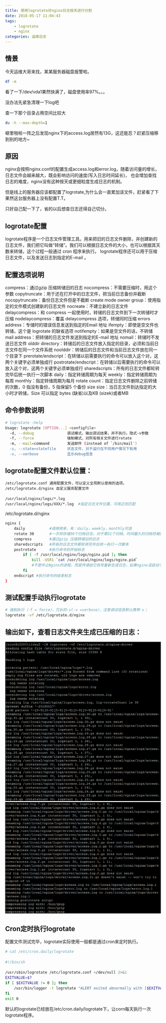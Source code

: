 ```yaml
---
title: 使用logrotate对nginx日志按天进行分割
date: 2018-05-17 11:04:43
tags:
    - logrotate
    - nginx
categories: 运维日志
---
```


## 情景

今天运维大哥来找，某某服务器磁盘报警啦。

``` bash
df -m
```

看了一下/dev/vda1果然快满了，磁盘使用率97%。。。

没办法先紧急清理一下log吧

查一下那个目录占用空间比较大

``` bash
du -h --max-depth=1
```

噼里啪啦一阵之后发现nginx下的access.log居然有13G，这还能忍？赶紧压缩移到别的地方~

## 原因

nginx会按照nginx.conf的配置生成access.log和error.log，随着访问量的增长，日志文件会越来越大，既会影响访问的速度(写入日志时间延长)，
也会增加查找日志的难度，nginx没有这种按天或更细粒度生成日志的机制。

但是线上的服务器应该都配置了logrotate,为什么会一直累加该文件，赶紧看了下果然这台服务器上没有配置T.T。

只好自己配一下了，省的以后想查日志还得自己切分。

## logrotate配置

logrotate程序是一个日志文件管理工具。用来把旧的日志文件删除，并创建新的日志文件，我们把它叫做“转储”。我们可以根据日志文件的大小，也可以根据其天数来转储，这个过程一般通过 cron 程序来执行。
logrotate程序还可以用于压缩日志文件，以及发送日志到指定的E-mail 。

## 配置选项说明
compress：通过gzip 压缩转储旧的日志
nocompress：不需要压缩时，用这个参数 
copytruncate：用于还在打开中的日志文件，把当前日志备份并截断 
nocopytruncate：备份日志文件但是不截断 
create mode owner group：使用指定的文件模式创建新的日志文件 
nocreate：不建立新的日志文件 
delaycompress：和 compress 一起使用时，转储的日志文件到下一次转储时才压缩 
nodelaycompress：覆盖 delaycompress 选项，转储同时压缩
errors address：专储时的错误信息发送到指定的Email 地址 
ifempty：即使是空文件也转储，这个是 logrotate 的缺省选项
notifempty：如果是空文件的话，不转储 
mail address：把转储的日志文件发送到指定的E-mail 地址 
nomail：转储时不发送日志文件 
olddir directory：转储后的日志文件放入指定的目录，必须和当前日志文件在同一个文件系统 
noolddir：转储后的日志文件和当前日志文件放在同一个目录下 
prerotate/endscript：在转储以前需要执行的命令可以放入这个对，这两个关键字必须单独成行 
postrotate/endscript：在转储以后需要执行的命令可以放入这个对，这两个关键字必须单独成行 
sharedscripts：所有的日志文件都轮转完毕后统一执行一次脚本 
daily：指定转储周期为每天 
weekly：指定转储周期为每周 
monthly：指定转储周期为每月 
rotate count：指定日志文件删除之前转储的次数，0 指没有备份，5 指保留5 个备份 
size size：当日志文件到达指定的大小时才转储，Size 可以指定 bytes (缺省)以及KB (sizek)或者MB

## 命令参数说明
``` bash
# logrotate –help
Usage: logrotate [OPTION...] <configfile>
  -d, --debug               调试模式，输出调试结果，并不执行。隐式-v参数
  -f, --force               强制模式，对所有相关文件进行rotate
  -m, --mail=command        发送邮件 (instead of `/bin/mail')
  -s, --state=statefile     状态文件，对于运行在不同用户情况下有用
  -v, --verbose             显示debug信息
```

## logrotate配置文件默认位置：
``` bash
/etc/logrotate.conf 通用配置文件，可以定义全局默认使用的选项。 
/etc/logrotate.d/nginx 自定义服务配置文件

/usr/local/nginx/logs/*.log
/usr/local/nginx/logs/XXX/*.log  #指定日志文件位置，可用正则匹配
```

/etc/logrotate.d/nginx

``` bash
nginx {
    daily           #调用频率，有：daily，weekly，monthly可选
    rotate 30       #一次将存储30个归档日志。对于第31个归档，时间最久的归档将被删除。
    compress        #通过gzip 压缩转储旧的日志 
    sharedscripts   #所有的日志文件都轮转完毕后统一执行一次脚本
    postrotate      #执行命令的开始标志
        if [ -f /usr/local/nginx/logs/nginx.pid ]; then
            kill -USR1 `cat /usr/local/nginx/logs/nginx.pid`
            #不是中止Nginx的进程，而是传递给它信号重新生成日志，如果nginx没启动不做操作
        fi
    endscript #执行命令的结束标志
}
```

## 测试配置手动执行logrotate
``` bash
# 强制执行（-f = force），冗长的-v(-v =verbose），注意调试信息默认携带-v；
logrotate -vf /etc/logrotate.d/nginx
```

## 输出如下，查看日志文件夹生成已压缩的日志：
![logrotate_1.png](/upload/logrotate/logrotate_1.png)
![logrotate_2.png](/upload/logrotate/logrotate_2.png)

## Cron定时执行logrotate

配置文件测试完毕，logrotate实际使用一般都是通过cron来定时执行。

``` bash
# cat /etc/cron.daily/logrotate

#!/bin/sh

/usr/sbin/logrotate /etc/logrotate.conf >/dev/null 2>&1
EXITVALUE=$?
if [ $EXITVALUE != 0 ]; then
    /usr/bin/logger -t logrotate "ALERT exited abnormally with [$EXITVALUE]"
fi
exit 0
```

默认的logrotate已经放在/etc/cron.daily/logrotate下，让corn每天执行一次logrotate程序。



